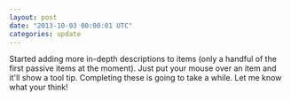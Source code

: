 ```yaml
---
layout: post
date: "2013-10-03 00:00:01 UTC"
categories: update
---
```


Started adding more in-depth descriptions to items (only a handful of the first passive items at the moment). Just put your mouse over an item and it'll show a tool tip. Completing these is going to take a while. Let me know what your think!
